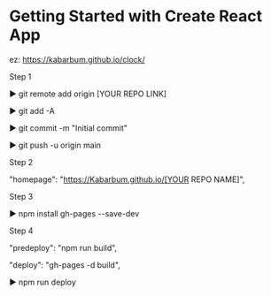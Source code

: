 # Getting Started with Create React App
ez: https://kabarbum.github.io/clock/


Step 1

▶️ git remote add origin [YOUR REPO LINK]

▶️ git add -A

▶️ git commit -m "Initial commit"

▶️ git push -u origin main

Step 2

"homepage": "https://Kabarbum.github.io/[YOUR REPO NAME]",

Step 3

▶️ npm install gh-pages --save-dev

Step 4

"predeploy": "npm run build",

"deploy": "gh-pages -d build",

▶️ npm run deploy
